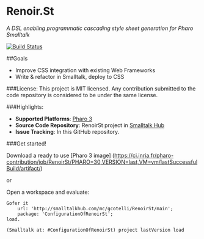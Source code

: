 Renoir.St
=========

*A DSL enabling programmatic cascading style sheet generation for Pharo Smalltalk*

[![Build Status](https://ci.inria.fr/pharo-contribution/buildStatus/icon?job=RenoirSt)](https://ci.inria.fr/pharo-contribution/job/RenoirSt/)

##Goals
- Improve CSS integration with existing Web Frameworks
- Write & refactor in Smalltalk, deploy to CSS

###License:
This project is MIT licensed. Any contribution submitted to the code repository is considered to be under the same license.

###Highlights:
- **Supported Platforms**: [Pharo 3](http://www.pharo-project.org/)
- **Source Code Repository**: RenoirSt project in [Smalltalk Hub](http://www.smalltalkhub.com)
- **Issue Tracking**: In this GitHub repository.

###Get started!

Download a ready to use [Pharo 3 image] (https://ci.inria.fr/pharo-contribution/job/RenoirSt/PHARO=30,VERSION=last,VM=vm/lastSuccessfulBuild/artifact/)

or

Open a workspace and evaluate:

```smalltalk
Gofer it    
    url: 'http://smalltalkhub.com/mc/gcotelli/RenoirSt/main';
    package: 'ConfigurationOfRenoirSt';
load.

(Smalltalk at: #ConfigurationOfRenoirSt) project lastVersion load
```
